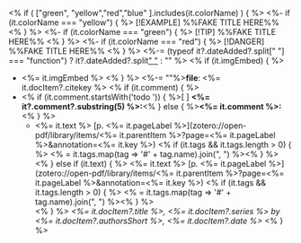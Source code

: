 <%  if ( ["green", "yellow","red","blue" ].includes(it.colorName) ) { %>
<%-   if (it.colorName === "yellow") { %> 
[!EXAMPLE] %%FAKE TITLE HERE%% 
<%    } %>
<%-   if (it.colorName === "green") { %>
[!TIP] %%FAKE TITLE HERE%%
<% } %>
<%-    if (it.colorName === "red") { %>
[!DANGER] %%FAKE TITLE HERE%%
<%     } %>
<%-= (typeof it?.dateAdded?.split[" "] === "function") ? it?.dateAdded?.split[" "](0) : "" %>
<% if (it.imgEmbed) { %>
- <%= it.imgEmbed %>
<% } %>
<%-= ""%>**file**: <%= it.docItem?.citekey %>
<% if (it.comment) { %>
- <% if (it.comment.startsWith('todo ')) { %>[ ] **<%= it?.comment?.substring(5) %>:**<% } else { %>**<%= it.comment %>:**<% } %>  
  - <%= it.text %> [p. <%= it.pageLabel %>](zotero://open-pdf/library/items/<%= it.parentItem %>?page=<%= it.pageLabel %>&annotation=<%= it.key %>) <% if (it.tags && it.tags.length > 0) { %> <% = it.tags.map(tag => '#' + tag.name).join(", ") %><% } %>  
<% } else if (it.text) { %>
<%= it.text %> [p. <%= it.pageLabel %>](zotero://open-pdf/library/items/<%= it.parentItem %>?page=<%= it.pageLabel %>&annotation=<%= it.key %>) <% if (it.tags && it.tags.length > 0) { %> <% = it.tags.map(tag => '#' + tag.name).join(", ") %><% } %>  
<% } %>
<cite><%= it.docItem?.title %>, <%= it.docItem?.series %> by <%= it.docItem?.authorsShort %>, <%= it.docItem?.date %> </cite>
<% } %>


